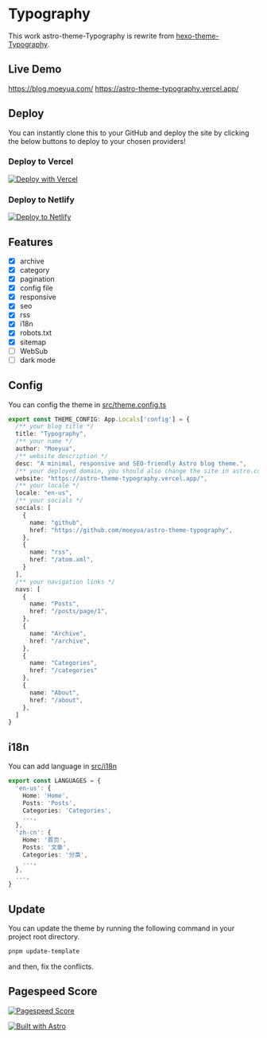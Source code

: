 # Typography

This work astro-theme-Typography is rewrite from [hexo-theme-Typography](https://github.com/sumimakito/hexo-theme-typography).

## Live Demo
https://blog.moeyua.com/
https://astro-theme-typography.vercel.app/

## Deploy

You can instantly clone this to your GitHub and deploy the site by clicking the below buttons to deploy to your chosen providers!

### Deploy to Vercel

[![Deploy with Vercel](https://vercel.com/button)](https://vercel.com/new/clone?repository-url=https%3A%2F%2Fgithub.com%2Fmoeyua%2Fastro-theme-typography)

### Deploy to Netlify
  
[![Deploy to Netlify](https://www.netlify.com/img/deploy/button.svg)](https://app.netlify.com/start/deploy?repository=https%3A%2F%2Fgithub.com%2Fmoeyua%2Fastro-theme-typography)


## Features
- [x] archive
- [x] category
- [x] pagination
- [x] config file
- [x] responsive
- [x] seo
- [x] rss
- [x] i18n
- [x] robots.txt
- [x] sitemap
- [ ] WebSub
- [ ] dark mode

## Config
You can config the theme in [src/theme.config.ts](src/theme.config.ts)

```ts
export const THEME_CONFIG: App.Locals['config'] = {
  /** your blog title */
  title: "Typography",
  /** your name */
  author: "Moeyua",
  /** website description */
  desc: "A minimal, responsive and SEO-friendly Astro blog theme.",
  /** your deployed domain, you should also change the site in astro.config.ts */
  website: "https://astro-theme-typography.vercel.app/",
  /** your locale */
  locale: "en-us",
  /** your socials */
  socials: [
    {
      name: "github",
      href: "https://github.com/moeyua/astro-theme-typography",
    },
    {
      name: "rss",
      href: "/atom.xml",
    }
  ],
  /** your navigation links */
  navs: [
    {
      name: "Posts",
      href: "/posts/page/1",
    },
    {
      name: "Archive",
      href: "/archive",
    },
    {
      name: "Categories",
      href: "/categories"
    },
    {
      name: "About",
      href: "/about",
    },
  ]
}

```

## i18n
You can add language in [src/i18n](src/i18n.ts)

```ts
export const LANGUAGES = {
  'en-us': {
    Home: 'Home',
    Posts: 'Posts',
    Categories: 'Categories',
    ...,
  },
  'zh-cn': {
    Home: '首页',
    Posts: '文章',
    Categories: '分类',
    ...,
  },
  ...,
}
```

## Update
You can update the theme by running the following command in your project root directory.

```bash
pnpm update-template
```

and then, fix the conflicts.


## Pagespeed Score

[![Pagespeed Score](https://github.com/moeyua/astro-theme-typography/assets/45156493/26b37fd9-122a-48e5-90e9-db274c5dcbf6)](https://pagespeed.web.dev/analysis/https-astro-theme-typography-vercel-app-home-1/1enpbpw1e3?form_factor=desktop)

[![Built with Astro](https://astro.badg.es/v2/built-with-astro/small.svg)](https://astro.build)

